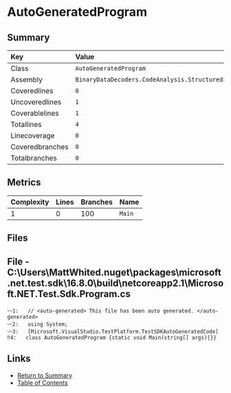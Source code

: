 ﻿# AutoGeneratedProgram

## Summary

| Key             | Value                                                 |
| :-------------- | :---------------------------------------------------- |
| Class           | `AutoGeneratedProgram`                                |
| Assembly        | `BinaryDataDecoders.CodeAnalysis.StructuredLog.Tests` |
| Coveredlines    | `0`                                                   |
| Uncoveredlines  | `1`                                                   |
| Coverablelines  | `1`                                                   |
| Totallines      | `4`                                                   |
| Linecoverage    | `0`                                                   |
| Coveredbranches | `0`                                                   |
| Totalbranches   | `0`                                                   |

## Metrics

| Complexity | Lines | Branches | Name    |
| :--------- | :---- | :------- | :------ |
| 1          | 0     | 100      | `Main`  |

## Files

## File - C:\Users\MattWhited\.nuget\packages\microsoft.net.test.sdk\16.8.0\build\netcoreapp2.1\Microsoft.NET.Test.Sdk.Program.cs

```CSharp
〰1:   // <auto-generated> This file has been auto generated. </auto-generated>
〰2:   using System;
〰3:   [Microsoft.VisualStudio.TestPlatform.TestSDKAutoGeneratedCode]
‼4:   class AutoGeneratedProgram {static void Main(string[] args){}}
```

## Links

* [Return to Summary](Summary.md)
* [Table of Contents](../TOC.md)


